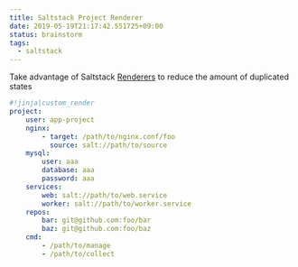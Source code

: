 ```yaml
---
title: Saltstack Project Renderer
date: 2019-05-19T21:17:42.551725+09:00
status: brainstorm
tags:
  - saltstack
---
```


Take advantage of Saltstack [Renderers] to reduce the amount of duplicated states

```yaml
#!jinja|custom_render
project:
    user: app-project
    nginx:
        - target: /path/to/nginx.conf/foo
          source: salt://path/to/source
    mysql:
        user: aaa
        database: aaa
        password: aaa
    services:
        web: salt://path/to/web.service
        worker: salt://path/to/worker.service
    repos:
        bar: git@github.com:foo/bar
        baz: git@github.com:foo/baz
    cmd:
        - /path/to/manage
        - /path/to/collect
```

[renderers]: http://docs.saltstack.com/en/latest/ref/renderers/
